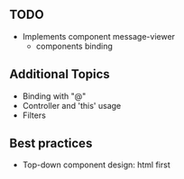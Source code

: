 ## TODO
* Implements component message-viewer
  * components binding
  
## Additional Topics
* Binding with "@"
* Controller and 'this' usage 
* Filters

## Best practices
* Top-down component design: html first